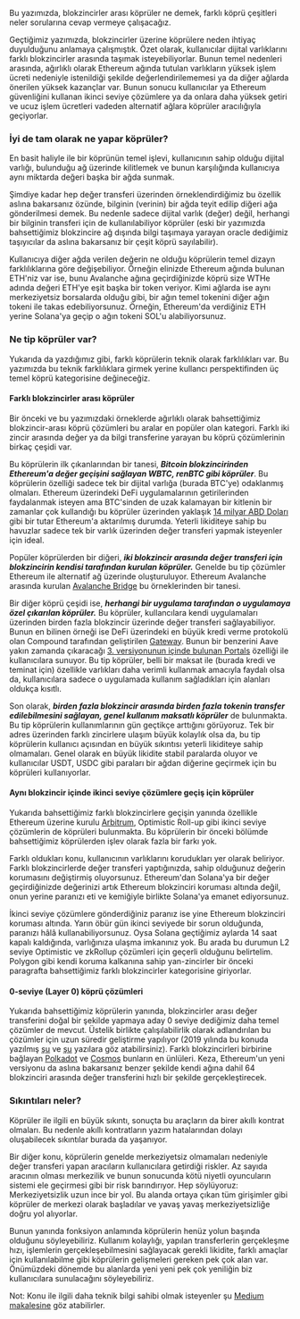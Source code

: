Bu yazımızda, blokzincirler arası köprüler ne demek, farklı köprü çeşitleri neler sorularına cevap vermeye çalışacağız. 

Geçtiğimiz yazımızda, blokzincirler üzerine köprülere neden ihtiyaç duyulduğunu anlamaya çalışmıştık. Özet olarak, kullanıcılar dijital varlıklarını farklı blokzincirler arasında taşımak isteyebiliyorlar. Bunun temel nedenleri arasında, ağırlıklı olarak Ethereum ağında tutulan varlıkların yüksek işlem ücreti nedeniyle istenildiği şekilde değerlendirilememesi ya da diğer ağlarda önerilen yüksek kazançlar var.  Bunun sonucu kullanıcılar ya Ethereum güvenliğini kullanan ikinci seviye çözümlere ya da onlara daha yüksek getiri ve ucuz işlem ücretleri vadeden alternatif ağlara köprüler aracılığıyla geçiyorlar.

### İyi de tam olarak ne yapar köprüler?
En basit haliyle ile bir köprünün temel işlevi, kullanıcının sahip olduğu dijital varlığı, bulunduğu ağ üzerinde kilitlemek ve bunun karşılığında kullanıcıya aynı miktarda değeri başka bir ağda sunmak. 

Şimdiye kadar hep değer transferi üzerinden örneklendirdiğimiz bu özellik aslına bakarsanız özünde, bilginin (verinin) bir ağda teyit edilip diğeri ağa gönderilmesi demek. Bu nedenle sadece dijital varlık (değer) değil, herhangi bir bilginin transferi için de kullanılabiliyor köprüler (eski bir yazımızda bahsettiğimiz blokzincire ağ dışında bilgi taşımaya yarayan oracle dediğimiz taşıyıcılar da aslına bakarsanız bir çeşit köprü sayılabilir). 

Kullanıcıya diğer ağda verilen değerin ne olduğu köprülerin temel dizayn farklılıklarına göre değişebiliyor. Örneğin elinizde Ethereum ağında bulunan ETH'niz var ise, bunu Avalanche ağına geçirdiğinizde köprü size WTHe adında değeri ETH'ye eşit başka bir token veriyor. Kimi ağlarda ise aynı merkeziyetsiz borsalarda olduğu gibi, bir ağın temel tokenini diğer ağın tokeni ile takas edebiliyorsunuz. Örneğin, Ethereum'da verdiğiniz ETH yerine Solana'ya geçip o ağın tokeni SOL'u alabiliyorsunuz. 

### Ne tip köprüler var?
Yukarıda da yazdığımız gibi, farklı köprülerin teknik olarak farklılıkları var. Bu yazımızda bu teknik farklılıklara girmek yerine kullancı perspektifinden üç temel köprü kategorisine değineceğiz. 

#### Farklı blokzincirler arası köprüler
Bir önceki ve bu yazımızdaki örneklerde ağırlıklı olarak bahsettiğimiz blokzincir-arası köprü çözümleri bu aralar en popüler olan kategori. Farklı iki zincir arasında değer ya da bilgi transferine yarayan bu köprü çözümlerinin birkaç çeşidi var.

Bu köprülerin ilk çıkanlarından bir tanesi, ***Bitcoin blokzincirinden Ethereum'a değer geçişini sağlayan WBTC, renBTC gibi köprüler***. Bu köprülerin özelliği sadece tek bir dijital varlığa (burada BTC'ye) odaklanmış olmaları. Ethereum üzerindeki DeFi uygulamalarının getirilerinden faydalanmak isteyen ama BTC'sinden de uzak kalamayan bir kitlenin bir zamanlar çok kullandığı bu köprüler üzerinden yaklaşık [14 milyar ABD Doları](https://btconethereum.com/) gibi bir tutar Ethereum'a aktarılmış durumda. Yeterli likiditeye sahip bu havuzlar sadece tek bir varlık üzerinden değer transferi yapmak isteyenler için ideal. 

Popüler köprülerden bir diğeri, ***iki blokzincir arasında değer transferi için blokzincirin kendisi tarafından kurulan köprüler.*** Genelde bu tip çözümler Ethereum ile alternatif ağ üzerinde oluşturuluyor. Ethereum Avalanche arasında kurulan [Avalanche Bridge](https://bridge.avax.network/) bu örneklerinden bir tanesi. 

Bir diğer köprü çeşidi ise, ***herhangi bir uygulama tarafından o uygulamaya özel çıkarılan köprüler.*** Bu köprüler, kullancılara kendi uygulamaları üzerinden birden fazla blokzincir üzerinde değer transferi sağlayabiliyor. Bunun en bilinen örneği ise DeFi üzerindeki en büyük kredi verme protokolü olan Compound tarafından geliştirilen [Gateway](https://compound.cash/). Bunun bir benzerini Aave  yakın zamanda çıkaracağı [3. versiyonunun içinde bulunan Portals](https://docs.aave.com/developers/getting-started/v3-overview) özelliği ile kullanıcılara sunuyor.  Bu tip köprüler, belli bir maksat ile (burada kredi ve teminat için) özellikle varlıkları daha verimli kullanmak amacıyla faydalı olsa da, kullanıcılara sadece o uygulamada kullanım sağladıkları için alanları oldukça kısıtlı. 

Son olarak, ***birden fazla blokzincir arasında birden fazla tokenin transfer edilebilmesini sağlayan, genel kullanım maksatlı köprüler*** de bulunmakta. Bu tip köprülerin kullanımlarının gün geçtikçe arttığını görüyoruz. Tek bir adres üzerinden farklı zincirlere ulaşım büyük kolaylık olsa da, bu tip köprülerin kullanıcı açısından en büyük sıkıntısı yeterli likiditeye sahip olmamaları. Genel olarak en büyük likidite stabil paralarda oluyor ve kullanıcılar USDT, USDC gibi paraları bir ağdan diğerine geçirmek için bu köprüleri kullanıyorlar. 

#### Aynı blokzincir içinde ikinci seviye çözümlere geçiş için köprüler
Yukarıda bahsettiğimiz farklı blokzincirlere geçişin yanında özellikle Ethereum üzerine kurulu [Arbitrum](https://bridge.arbitrum.io/), Optimistic Roll-up gibi ikinci seviye çözümlerin de köprüleri bulunmakta. Bu köprülerin bir önceki bölümde bahsettiğimiz köprülerden işlev olarak fazla bir farkı yok. 

Farklı oldukları konu, kullanıcının varlıklarını korudukları yer olarak beliriyor. Farklı blokzincirlerde değer transferi yaptığınızda, sahip olduğunuz değerin korumasını değiştirmiş oluyorsunuz. Ethereum'dan Solana'ya bir değer geçirdiğinizde değerinizi artık Ethereum blokzinciri koruması altında değil, onun yerine paranızı eti ve kemiğiyle birlikte Solana'ya emanet ediyorsunuz. 

İkinci seviye çözümlere gönderdiğiniz paranız ise yine Ethereum blokzinciri koruması altında. Yarın öbür gün ikinci seviyede bir sorun olduğunda, paranızı hâlâ kullanabiliyorsunuz. Oysa Solana geçtiğimiz aylarda 14 saat kapalı kaldığında, varlığınıza ulaşma imkanınız yok. Bu arada bu durumun L2 seviye Optimistic ve zkRollup çözümleri için geçerli olduğunu belirtelim. Polygon gibi kendi koruma kalkanına sahip yan-zincirler bir önceki paragrafta bahsettiğimiz farklı blokzincirler kategorisine giriyorlar. 

####  0-seviye (Layer 0) köprü çözümleri
Yukarıda bahsettiğimiz köprülerin yanında, blokzincirler arası değer transferini doğal bir şekilde yapmaya aday 0 seviye dediğimiz daha temel çözümler de mevcut. Üstelik birlikte çalışılabilirlik olarak adlandırılan bu çözümler için uzun süredir geliştirme yapılıyor (2019 yılında bu konuda yazılmış [şu](https://medium.com/turansert/bir-blockchain-di%C4%9Feri-ile-konu%C5%9Fur-mu-180866895f83) ve [şu](https://medium.com/turansert/blockchainler-i%C3%A7in-b%C3%BCy%C3%BCmenin-yolu-kar%C5%9F%C4%B1l%C4%B1kl%C4%B1-konu%C5%9Fup-payla%C5%9Fmak-d1fe44cdd45c) yazılara göz atabilirsiniz). Farklı blokzincirleri birbirine bağlayan [Polkadot](https://polkadot.network/) ve [Cosmos](https://cosmos.network/) bunların en ünlüleri. Keza, Ethereum'un yeni versiyonu da aslına bakarsanız benzer şekilde kendi ağına dahil 64 blokzinciri arasında değer transferini hızlı bir şekilde gerçekleştirecek. 

### Sıkıntıları neler?
Köprüler ile ilgili en büyük sıkıntı, sonuçta bu araçların da birer akıllı kontrat olmaları. Bu nedenle akıllı kontratların yazım hatalarından dolayı oluşabilecek sıkıntılar burada da yaşanıyor. 

Bir diğer konu, köprülerin genelde merkeziyetsiz olmamaları nedeniyle değer transferi yapan aracıların kullanıcılara getirdiği riskler. Az sayıda aracının olması merkezilik ve bunun sonucunda kötü niyetli oyuncuların sistemi ele geçirmesi gibi bir risk barındırıyor. Hep söylüyoruz: Merkeziyetsizlik uzun ince bir yol. Bu alanda ortaya çıkan tüm girişimler gibi köprüler de merkezi olarak başladılar ve yavaş yavaş merkeziyetsizliğe doğru yol alıyorlar. 

Bunun yanında fonksiyon anlamında köprülerin henüz yolun başında olduğunu söyleyebiliriz. Kullanım kolaylığı, yapılan transferlerin gerçekleşme hızı, işlemlerin gerçekleşebilmesini sağlayacak gerekli likidite, farklı amaçlar için kullanılabilme gibi köprülerin gelişmeleri gereken pek çok alan var. Önümüzdeki dönemde bu alanlarda yeni yeni pek çok yeniliğin biz kullanıcılara sunulacağını söyleyebiliriz.  

Not: Konu ile ilgili daha teknik bilgi sahibi olmak isteyenler şu [Medium makalesine](https://medium.com/1kxnetwork/blockchain-bridges-5db6afac44f8) göz atabilirler. 
